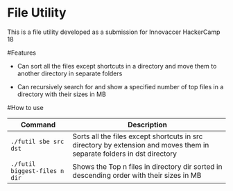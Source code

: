 # File Utility

This is a file utility developed as a submission for Innovaccer HackerCamp 18

#Features

* Can sort all the files except shortcuts in a directory and move them to another directory in separate folders

* Can recursively search for and show a specified number of top files in a directory with their sizes in MB

#How to use

Command | Description
--- | ---
 `./futil sbe src dst` | Sorts all the files except shortcuts in src directory by extension and moves them in separate folders in dst directory
 `./futil biggest-files n dir` | Shows the Top n files in directory dir sorted in descending order with their sizes in MB